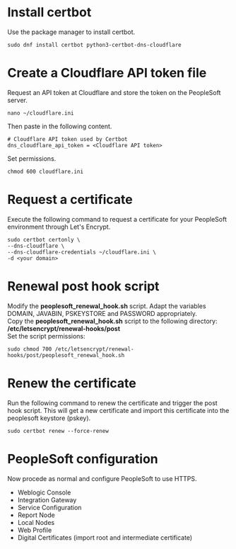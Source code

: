 # Install certbot
Use the package manager to install certbot.
```
sudo dnf install certbot python3-certbot-dns-cloudflare
```

# Create a Cloudflare API token file
Request an API token at Cloudflare and store the token on the PeopleSoft server.
```
nano ~/cloudflare.ini
```
Then paste in the following content.
```
# Cloudflare API token used by Certbot
dns_cloudflare_api_token = <Cloudflare API token>
```
Set permissions.
```
chmod 600 cloudflare.ini
```

# Request a certificate
Execute the following command to request a certificate for your PeopleSoft environment through Let's Encrypt.
```
sudo certbot certonly \
--dns-cloudflare \
--dns-cloudflare-credentials ~/cloudflare.ini \
-d <your domain>
```

# Renewal post hook script
Modify the **peoplesoft_renewal_hook.sh** script. Adapt the variables DOMAIN, JAVABIN, PSKEYSTORE and PASSWORD appropriately.  
Copy the **peoplesoft_renewal_hook.sh** script to the following directory: **/etc/letsencrypt/renewal-hooks/post**  
Set the script permissions:
```
sudo chmod 700 /etc/letsencrypt/renewal-hooks/post/peoplesoft_renewal_hook.sh
```

# Renew the certificate
Run the following command to renew the certificate and trigger the post hook script. This will get a new certificate and import this certificate into the peoplesoft keystore (pskey).
```
sudo certbot renew --force-renew
```

# PeopleSoft configuration
Now procede as normal and configure PeopleSoft to use HTTPS.
- Weblogic Console
- Integration Gateway
- Service Configuration
- Report Node
- Local Nodes
- Web Profile
- Digital Certificates (import root and intermediate certificate)